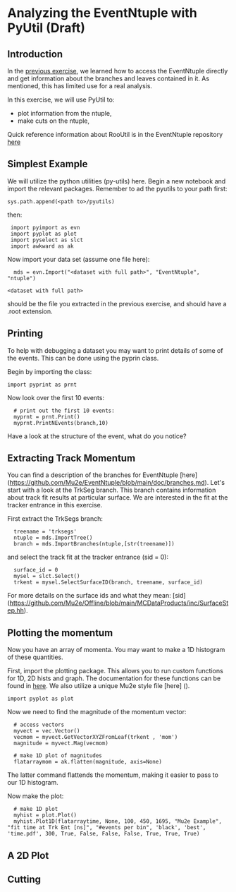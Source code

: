 # Analyzing the EventNtuple with PyUtil (Draft)

## Introduction
In the [previous exercise](eventntuple-basics.md), we learned how to access the EventNtuple directly and get information about the branches and leaves contained in it. As mentioned, this has limited use for a real analysis.

In this exercise, we will use PyUtil to:

* plot information from the ntuple,
* make cuts on the ntuple,

Quick reference information about RooUtil is in the EventNtuple repository [here](https://www.github.com/Mu2e/EventNtuple/utils/pyutil/README.md)


## Simplest Example

We will utilize the python utilities (py-utils) here. Begin a new notebook and import the relevant packages. Remember to ad the pyutils to your path first:

```
sys.path.append(<path to>/pyutils)

```

then:

```
 import pyimport as evn
 import pyplot as plot
 import pyselect as slct
 import awkward as ak
```

Now import your data set (assume one file here):

```
  mds = evn.Import("<dataset with full path>", "EventNtuple", "ntuple")
```

```
<dataset with full path>
``` 

should be the file you extracted in  the previous exercise, and should have a .root extension.

## Printing

To help with debugging a dataset you may want to print details of some of the events. This can be done using the pyprin class.

Begin by importing the class:
 
```
import pyprint as prnt
```

Now look over the first 10 events:

```
  # print out the first 10 events:
  myprnt = prnt.Print()
  myprnt.PrintNEvents(branch,10)
```

Have a look at the structure of the event, what do you notice?

## Extracting Track Momentum

You can find a description of the branches for EventNtuple [here] (https://github.com/Mu2e/EventNtuple/blob/main/doc/branches.md). Let's start with a look at the TrkSeg branch. This branch contains information about track fit results at particular surface. We are interested in the fit at the tracker entrance in this exercise.

First extract the TrkSegs branch: 

```
  treename = 'trksegs'
  ntuple = mds.ImportTree()
  branch = mds.ImportBranches(ntuple,[str(treename)])
```

and select the track fit at the tracker entrance (sid = 0):

```
  surface_id = 0
  mysel = slct.Select()
  trkent = mysel.SelectSurfaceID(branch, treename, surface_id)
```

For more details on the surface ids and what they mean: [sid] (https://github.com/Mu2e/Offline/blob/main/MCDataProducts/inc/SurfaceStep.hh).
  
        

## Plotting the momentum

Now you have an array of momenta. You may want to make a 1D histogram of these quantities.

First, import the plotting package. This allows you to run custom functions for 1D, 2D hists and graph. The documentation for these functions can be found in [here](). We also utilize a unique Mu2e style file [here] ().

```
import pyplot as plot
```

Now we need to find the magnitude of the momentum vector:

```
  # access vectors
  myvect = vec.Vector()
  vecmom = myvect.GetVectorXYZFromLeaf(trkent , 'mom')
  magnitude = myvect.Mag(vecmom)

  # make 1D plot of magnitudes
  flatarraymom = ak.flatten(magnitude, axis=None)
```

The latter command flattends the momentum, making it easier to pass to our 1D histogram.

Now make the plot:

```
  # make 1D plot
  myhist = plot.Plot()
  myhist.Plot1D(flatarraytime, None, 100, 450, 1695, "Mu2e Example", "fit time at Trk Ent [ns]", "#events per bin", 'black', 'best', 'time.pdf', 300, True, False, False, False, True, True, True)
```

## A 2D Plot

## Cutting
